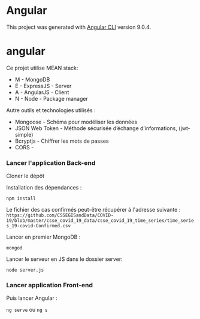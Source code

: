 # Angular
This project was generated with [Angular CLI](https://github.com/angular/angular-cli) version 9.0.4.

# angular
Ce projet utilise MEAN stack:

* M - MongoDB
* E - ExpressJS - Server 
* A - AngularJS - Client 
* N - Node - Package manager

Autre outils et technologies utilisés :
* Mongoose - Schéma pour modéliser les données
* JSON Web Token - Méthode sécurisée d’échange d’informations,  (jwt-simple)
* Bcryptjs - Chiffrer les mots de passes
* CORS - 

### Lancer l'application Back-end
Cloner le dépôt

Installation des dépendances :

`npm install`

Le fichier des cas confirmés peut-être récupérer à l'adresse suivante : `https://github.com/CSSEGISandData/COVID-19/blob/master/csse_covid_19_data/csse_covid_19_time_series/time_series_19-covid-Confirmed.csv`

Lancer en premier MongoDB :

`mongod`

Lancer le serveur en JS dans le dossier server:

`node server.js`

### Lancer application Front-end

Puis lancer Angular :

`ng serve` ou `ng s`







